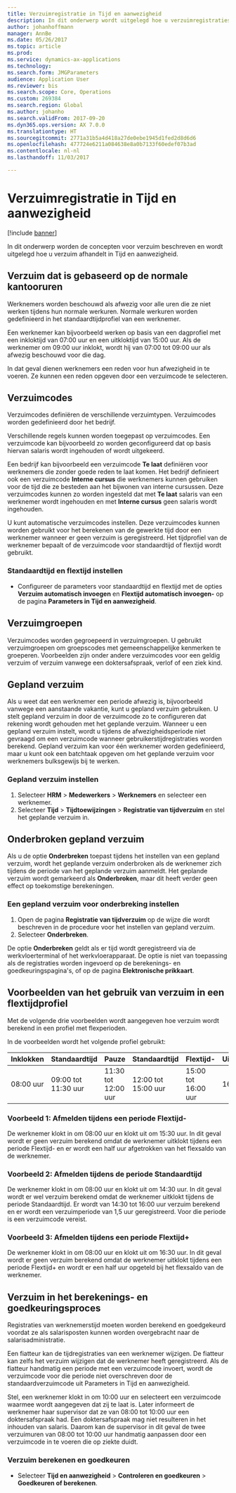 ```yaml
---
title: Verzuimregistratie in Tijd en aanwezigheid
description: In dit onderwerp wordt uitgelegd hoe u verzuimregistraties afhandelt in Tijd en aanwezigheid.
author: johanhoffmann
manager: AnnBe
ms.date: 05/26/2017
ms.topic: article
ms.prod: 
ms.service: dynamics-ax-applications
ms.technology: 
ms.search.form: JMGParameters
audience: Application User
ms.reviewer: bis
ms.search.scope: Core, Operations
ms.custom: 269384
ms.search.region: Global
ms.author: johanho
ms.search.validFrom: 2017-09-20
ms.dyn365.ops.version: AX 7.0.0
ms.translationtype: HT
ms.sourcegitcommit: 2771a31b5a4d418a27de0ebe1945d1fed2d8d6d6
ms.openlocfilehash: 477724e6211a084638e8a0b7133f60edef07b3ad
ms.contentlocale: nl-nl
ms.lasthandoff: 11/03/2017

---
```


# <a name="absence-registration-in-time-and-attendance"></a>Verzuimregistratie in Tijd en aanwezigheid

[!include [banner](../includes/banner.md)]

In dit onderwerp worden de concepten voor verzuim beschreven en wordt uitgelegd hoe u verzuim afhandelt in Tijd en aanwezigheid.

## <a name="absence-that-is-based-on-regular-work-hours"></a>Verzuim dat is gebaseerd op de normale kantooruren

Werknemers worden beschouwd als afwezig voor alle uren die ze niet werken tijdens hun normale werkuren. Normale werkuren worden gedefinieerd in het standaardtijdprofiel van een werknemer.

Een werknemer kan bijvoorbeeld werken op basis van een dagprofiel met een inkloktijd van 07:00 uur en een uitkloktijd van 15:00 uur. Als de werknemer om 09:00 uur inklokt, wordt hij van 07:00 tot 09:00 uur als afwezig beschouwd voor die dag.

In dat geval dienen werknemers een reden voor hun afwezigheid in te voeren. Ze kunnen een reden opgeven door een verzuimcode te selecteren.

## <a name="absence-codes"></a>Verzuimcodes

Verzuimcodes definiëren de verschillende verzuimtypen. Verzuimcodes worden gedefinieerd door het bedrijf.

Verschillende regels kunnen worden toegepast op verzuimcodes. Een verzuimcode kan bijvoorbeeld zo worden geconfigureerd dat op basis hiervan salaris wordt ingehouden of wordt uitgekeerd.

Een bedrijf kan bijvoorbeeld een verzuimcode **Te laat** definiëren voor werknemers die zonder goede reden te laat komen. Het bedrijf definieert ook een verzuimcode **Interne cursus** die werknemers kunnen gebruiken voor de tijd die ze besteden aan het bijwonen van interne cursussen. Deze verzuimcodes kunnen zo worden ingesteld dat met **Te laat** salaris van een werknemer wordt ingehouden en met **Interne cursus** geen salaris wordt ingehouden.

U kunt automatische verzuimcodes instellen. Deze verzuimcodes kunnen worden gebruikt voor het berekenen van de gewerkte tijd door een werknemer wanneer er geen verzuim is geregistreerd. Het tijdprofiel van de werknemer bepaalt of de verzuimcode voor standaardtijd of flextijd wordt gebruikt.

### <a name="set-up-standard-time-and-flex-time"></a>Standaardtijd en flextijd instellen

- Configureer de parameters voor standaardtijd en flextijd met de opties **Verzuim automatisch invoegen** en **Flextijd automatisch invoegen-** op de pagina **Parameters in Tijd en aanwezigheid**.

## <a name="absence-groups"></a>Verzuimgroepen

Verzuimcodes worden gegroepeerd in verzuimgroepen. U gebruikt verzuimgroepen om groepscodes met gemeenschappelijke kenmerken te groeperen. Voorbeelden zijn onder andere verzuimcodes voor een geldig verzuim of verzuim vanwege een doktersafspraak, verlof of een ziek kind.

## <a name="planned-absence"></a>Gepland verzuim

Als u weet dat een werknemer een periode afwezig is, bijvoorbeeld vanwege een aanstaande vakantie, kunt u gepland verzuim gebruiken. U stelt gepland verzuim in door de verzuimcode zo te configureren dat rekening wordt gehouden met het geplande verzuim. Wanneer u een gepland verzuim instelt, wordt u tijdens de afwezigheidsperiode niet gevraagd om een verzuimcode wanneer gebruikerstijdregistraties worden berekend. Gepland verzuim kan voor één werknemer worden gedefinieerd, maar u kunt ook een batchtaak opgeven om het geplande verzuim voor werknemers bulksgewijs bij te werken.

### <a name="set-up-planned-absence"></a>Gepland verzuim instellen

1. Selecteer **HRM** &gt; **Medewerkers** &gt; **Werknemers** en selecteer een werknemer.
2. Selecteer **Tijd** &gt; **Tijdtoewijzingen** &gt; **Registratie van tijdverzuim** en stel het geplande verzuim in.

## <a name="interrupted-planned-absence"></a>Onderbroken gepland verzuim

Als u de optie **Onderbreken** toepast tijdens het instellen van een gepland verzuim, wordt het geplande verzuim onderbroken als de werknemer zich tijdens de periode van het geplande verzuim aanmeldt. Het geplande verzuim wordt gemarkeerd als **Onderbroken**, maar dit heeft verder geen effect op toekomstige berekeningen.

### <a name="set-up-a-planned-absence-for-interruption"></a>Een gepland verzuim voor onderbreking instellen

1. Open de pagina **Registratie van tijdverzuim** op de wijze die wordt beschreven in de procedure voor het instellen van gepland verzuim.
2. Selecteer **Onderbreken**.

De optie **Onderbreken** geldt als er tijd wordt geregistreerd via de werkvloerterminal of het werkvloerapparaat. De optie is niet van toepassing als de registraties worden ingevoerd op de berekenings- en goedkeuringspagina's, of op de pagina **Elektronische prikkaart**.

## <a name="examples-of-the-use-of-absence-in-a-flex-profile"></a>Voorbeelden van het gebruik van verzuim in een flextijdprofiel

Met de volgende drie voorbeelden wordt aangegeven hoe verzuim wordt berekend in een profiel met flexperioden.

In de voorbeelden wordt het volgende profiel gebruikt:

| Inklokken | Standaardtijd    | Pauze             | Standaardtijd | Flextijd-        | Uitklokken | Flextijd+        |
|----------|------------------|-------------------|---------------|--------------|-----------|--------------|
| 08:00 uur     | 09:00 tot 11:30 uur | 11:30 tot 12:00 uur | 12:00 tot 15:00 uur | 15:00 tot 16:00 uur | 16:00 uur      | 16:00 tot 18:00 uur |

### <a name="example-1-signing-out-during-a-flex--period"></a>Voorbeeld 1: Afmelden tijdens een periode Flextijd-

De werknemer klokt in om 08:00 uur en klokt uit om 15:30 uur. In dit geval wordt er geen verzuim berekend omdat de werknemer uitklokt tijdens een periode Flextijd- en er wordt een half uur afgetrokken van het flexsaldo van de werknemer.

### <a name="example-2-signing-out-in-during-standard-time-period"></a>Voorbeeld 2: Afmelden tijdens de periode Standaardtijd

De werknemer klokt in om 08:00 uur en klokt uit om 14:30 uur. In dit geval wordt er wel verzuim berekend omdat de werknemer uitklokt tijdens de periode Standaardtijd. Er wordt van 14:30 tot 16:00 uur verzuim berekend en er wordt een verzuimperiode van 1,5 uur geregistreerd. Voor die periode is een verzuimcode vereist.

### <a name="example-3-signing-out-during-a-flex-period"></a>Voorbeeld 3: Afmelden tijdens een periode Flextijd+

De werknemer klokt in om 08:00 uur en klokt uit om 16:30 uur. In dit geval wordt er geen verzuim berekend omdat de werknemer uitklokt tijdens een periode Flextijd+ en wordt er een half uur opgeteld bij het flexsaldo van de werknemer.

## <a name="absence-in-the-calculation-and-approval-process"></a>Verzuim in het berekenings- en goedkeuringsproces

Registraties van werknemerstijd moeten worden berekend en goedgekeurd voordat ze als salarisposten kunnen worden overgebracht naar de salarisadministratie.

Een fiatteur kan de tijdregistraties van een werknemer wijzigen. De fiatteur kan zelfs het verzuim wijzigen dat de werknemer heeft geregistreerd. Als de fiatteur handmatig een periode met een verzuimcode invoert, wordt de verzuimcode voor die periode niet overschreven door de standaardverzuimcode uit Parameters in Tijd en aanwezigheid.

Stel, een werknemer klokt in om 10:00 uur en selecteert een verzuimcode waarmee wordt aangegeven dat zij te laat is. Later informeert de werknemer haar supervisor dat ze van 08:00 tot 10:00 uur een doktersafspraak had. Een doktersafspraak mag niet resulteren in het inhouden van salaris. Daarom kan de supervisor in dit geval de twee verzuimuren van 08:00 tot 10:00 uur handmatig aanpassen door een verzuimcode in te voeren die op ziekte duidt.

### <a name="calculate-and-approve-absence"></a>Verzuim berekenen en goedkeuren

- Selecteer **Tijd en aanwezigheid** &gt; **Controleren en goedkeuren** &gt; **Goedkeuren of berekenen**.

